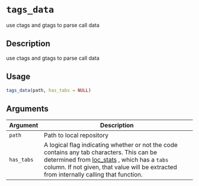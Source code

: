 # `tags_data`

use ctags and gtags to parse call data


## Description

use ctags and gtags to parse call data


## Usage

```r
tags_data(path, has_tabs = NULL)
```


## Arguments

Argument      |Description
------------- |----------------
`path`     |     Path to local repository
`has_tabs`     |     A logical flag indicating whether or not the code contains any tab characters. This can be determined from [loc_stats](#locstats) , which has a `tabs` column. If not given, that value will be extracted from internally calling that function.


